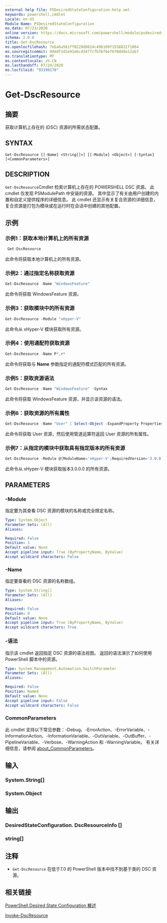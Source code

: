```yaml
---
external help file: PSDesiredStateConfiguration-help.xml
keywords: powershell,cmdlet
Locale: en-US
Module Name: PSDesiredStateConfiguration
ms.date: 07/23/2020
online version: https://docs.microsoft.com/powershell/module/psdesiredstateconfiguration/get-dscresource?view=powershell-6&WT.mc_id=ps-gethelp
schema: 2.0.0
title: Get-DscResource
ms.openlocfilehash: 7eba6a561ff0220d0624c49b109f1558822f1064
ms.sourcegitcommit: 9dddf1d2e91ebcd347fcfb7bf6ef670d49a12ab7
ms.translationtype: MT
ms.contentlocale: zh-CN
ms.lasthandoff: 07/24/2020
ms.locfileid: "93199178"
---
```

# Get-DscResource

## 摘要
获取计算机上存在的 (DSC) 资源的所需状态配置。

## SYNTAX

```
Get-DscResource [[-Name] <String[]>] [[-Module] <Object>] [-Syntax] [<CommonParameters>]
```

## DESCRIPTION

`Get-DscResource`Cmdlet 检索计算机上存在的 POWERSHELL DSC 资源。 此 cmdlet 仅发现 PSModulePath 中安装的资源。 其中显示了有关由用户创建的内置和自定义提供程序的详细信息。 此 cmdlet 还显示有关复合资源的详细信息，复合资源是打包为模块或在运行时在会话中创建的其他配置。

## 示例

### 示例1：获取本地计算机上的所有资源

```powershell
 Get-DscResource
```

此命令将获取本地计算机上的所有资源。

### 示例2：通过指定名称获取资源

```powershell
Get-DscResource -Name "WindowsFeature"
```

此命令将获取 WindowsFeature 资源。

### 示例3：获取模块中的所有资源

```powershell
Get-DscResource -Module "xHyper-V"
```

此命令从 xHyper-V 模块获取所有资源。

### 示例4：使用通配符获取资源

```powershell
Get-DscResource -Name P*,r*
```

此命令将获取与 **Name** 参数指定的通配符模式匹配的所有资源。

### 示例5：获取资源语法

```powershell
Get-DscResource -Name "WindowsFeature" -Syntax
```

此命令将获取 WindowsFeature 资源，并显示该资源的语法。

### 示例6：获取资源的所有属性

```powershell
Get-DscResource -Name "User" | Select-Object -ExpandProperty Properties
```

此命令将获取 User 资源，然后使用管道运算符返回 User 资源的所有属性。

### 示例7：从指定的模块中获取具有指定版本的所有资源

```powershell
Get-DscResource -Module @{ModuleName='xHyper-V';RequiredVersion='3.0.0.0'}
```

此命令从 xHyper-V 模块获取版本3.0.0.0 的所有资源。

## PARAMETERS

### -Module

指定要为其查看 DSC 资源的模块的名称或完全限定名称。

```yaml
Type: System.Object
Parameter Sets: (All)
Aliases:

Required: False
Position: 1
Default value: None
Accept pipeline input: True (ByPropertyName, ByValue)
Accept wildcard characters: False
```

### -Name

指定要查看的 DSC 资源的名称数组。

```yaml
Type: System.String[]
Parameter Sets: (All)
Aliases:

Required: False
Position: 0
Default value: None
Accept pipeline input: True (ByPropertyName, ByValue)
Accept wildcard characters: True
```

### -语法

指示该 cmdlet 返回指定 DSC 资源的语法视图。 返回的语法演示了如何使用 PowerShell 脚本中的资源。

```yaml
Type: System.Management.Automation.SwitchParameter
Parameter Sets: (All)
Aliases:

Required: False
Position: Named
Default value: None
Accept pipeline input: False
Accept wildcard characters: False
```

### CommonParameters

此 cmdlet 支持以下常见参数：-Debug、-ErrorAction、-ErrorVariable、-InformationAction、-InformationVariable、-OutVariable、-OutBuffer、-PipelineVariable、-Verbose、-WarningAction 和 -WarningVariable。 有关详细信息，请参阅 [about_CommonParameters](https://go.microsoft.com/fwlink/?LinkID=113216)。

## 输入

### System.String[]

### System.Object

## 输出

### DesiredStateConfiguration. DscResourceInfo []

### string[]

## 注释

- `Get-DscResource` 在低于7.0 的 PowerShell 版本中找不到基于类的 DSC 资源。

## 相关链接

[PowerShell Desired State Configuration 概述](/powershell/scripting/dsc/overview/overview)

[Invoke-DscResource](/powershell/module/PSDesiredStateConfiguration/Invoke-DscResource)
